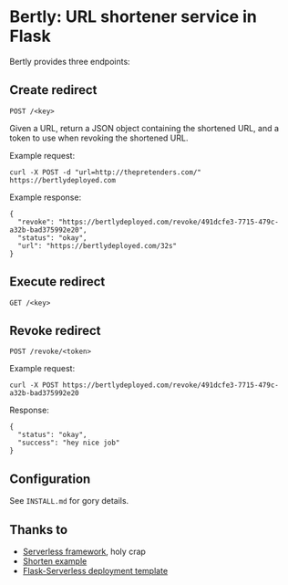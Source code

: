 # Bertly: URL shortener service in Flask

Bertly provides three endpoints:

## Create redirect

`POST /<key>`

Given a URL, return a JSON object containing the shortened URL, and a token to use when revoking the shortened URL.

Example request:

`curl -X POST -d "url=http://thepretenders.com/" https://bertlydeployed.com`

Example response:

```
{
  "revoke": "https://bertlydeployed.com/revoke/491dcfe3-7715-479c-a32b-bad375992e20",
  "status": "okay",
  "url": "https://bertlydeployed.com/32s"
}
```

## Execute redirect

`GET /<key>`

## Revoke redirect

`POST /revoke/<token>`

Example request:

`curl -X POST https://bertlydeployed.com/revoke/491dcfe3-7715-479c-a32b-bad375992e20`

Response:

```
{
  "status": "okay",
  "success": "hey nice job"
}
```

## Configuration

See `INSTALL.md` for gory details.

## Thanks to

- [Serverless framework](https://github.com/serverless/serverless), holy crap
- [Shorten example](https://pythonhosted.org/shorten/user/examples.html)
- [Flask-Serverless deployment template](https://github.com/alexdebrie/serverless-flask)


